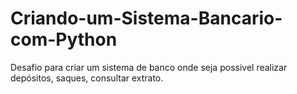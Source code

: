 # Criando-um-Sistema-Bancario-com-Python
Desafio para criar um sistema de banco onde seja possivel realizar depósitos, saques, consultar extrato.
